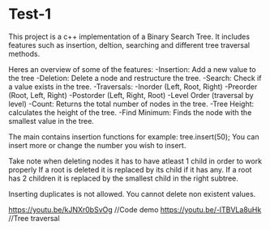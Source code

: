 # Test-1

This project is a c++ implementation of a Binary Search Tree. It includes features such as insertion, deltion, searching and different
tree traversal methods. 

Heres an overview of some of the features:
-Insertion: Add a new value to the tree
-Deletion: Delete a node and restructure the tree.
-Search: Check if a value exists in the tree.
-Traversals:
-Inorder (Left, Root, Right)
-Preorder (Root, Left, Right)
-Postorder (Left, Right, Root)
-Level Order (traversal by level)
-Count: Returns the total number of nodes in the tree.
-Tree Height: calculates the height of the tree.
-Find Minimum: Finds the node with the smallest value in the tree.

The main contains insertion functions for example:
tree.insert(50);
You can insert more or change the number you wish to insert.

Take note when deleting nodes it has to have atleast 1 child in order to work properly
If a root is deleted it is replaced by its child if it has any.
If a root has 2 children it is replaced by the smallest child in the right subtree.

Inserting duplicates is not allowed.
You cannot delete non existent values.

https://youtu.be/kJNXr0bSvOg //Code demo
https://youtu.be/-lTBVLa8uHk //Tree traversal
